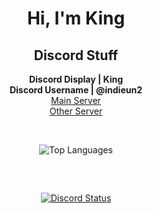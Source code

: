 <h1 align="center">Hi, I'm King</h1>

<h2 align="center">Discord Stuff</h2>

<p align="center">
  <strong>Discord Display | King</strong><br>
  <strong>Discord Username | @indieun2</strong><br>
  <a href="https://discord.gg/bwVryfn8XP">Main Server</a><br>
  <a href="https://discord.gg/skNbN4PU8Z">Other Server</a>
</p>

<br>

<p align="center">
  <img src="https://github-readme-stats.vercel.app/api/top-langs/?username=altf4brocmon&layout=compact&theme=radical" alt="Top Languages">
</p>

<br>

##    

<p align="center">
  <a href="https://discord.com/users/1265476952639148218">
    <img src="https://img.shields.io/endpoint?url=https://lanyard.cnrad.dev/api/1265476952639148218&logo=discord&logoColor=white&style=for-the-badge" alt="Discord Status">
  </a>
</p>

